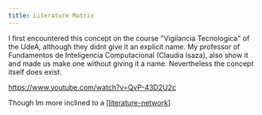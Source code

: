 ```yaml
---
title: Literature Matrix
---
```


I first encountered this concept on the course "Vigilancia Tecnologica" of the UdeA, although they didnt give it an explicit name. My professor of Fundamentos de Inteligencia Computacional (Claudia Isaza), also show it and made us make one without giving it a name.  Nevertheless the concept itself does exist.

https://www.youtube.com/watch?v=QvP-43D2U2c

Though Im more inclined to a [[literature-network]]

[//begin]: # "Autogenerated link references for markdown compatibility"
[literature-network]: .././bubbles/literature-network "literature-network"
[//end]: # "Autogenerated link references"

